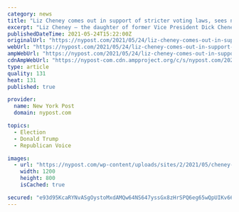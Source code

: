 ```yaml
---
category: news
title: "Liz Cheney comes out in support of stricter voting laws, sees no link to Trump"
excerpt: "Liz Cheney — the daughter of former Vice President Dick Cheney — was removed earlier this month from her job as House GOP Conference chair for her continued focus on criticizing Donald"
publishedDateTime: 2021-05-24T15:22:00Z
originalUrl: "https://nypost.com/2021/05/24/liz-cheney-comes-out-in-support-of-stricter-voting-laws/"
webUrl: "https://nypost.com/2021/05/24/liz-cheney-comes-out-in-support-of-stricter-voting-laws/"
ampWebUrl: "https://nypost.com/2021/05/24/liz-cheney-comes-out-in-support-of-stricter-voting-laws/amp/"
cdnAmpWebUrl: "https://nypost-com.cdn.ampproject.org/c/s/nypost.com/2021/05/24/liz-cheney-comes-out-in-support-of-stricter-voting-laws/amp/"
type: article
quality: 131
heat: 131
published: true

provider:
  name: New York Post
  domain: nypost.com

topics:
  - Election
  - Donald Trump
  - Republican Voice

images:
  - url: "https://nypost.com/wp-content/uploads/sites/2/2021/05/cheney-gop-03.jpg?quality=90&strip=all&w=1200"
    width: 1200
    height: 800
    isCached: true

secured: "e93d95KcaRYNvASgOystoMxdAMQw64NS647yssGx8zHrSPQ6eg65wQpUIKv66gmbHuTjpaNDqDSHVyYsbX1ZM4Fm6cX67msl/M52zqFECR1rCQ3Zd8B9dBQ4fKDuayOdiCNRgB+WE/3jgLra8chtG6X+3duW/1eF7j4JmMgq46ddKLkkq4+W3KV1svF9zmNuzEinvHBzZLboreB8mSJ68GRsJsnLBH5/pimWRIEDEHe0cBCjlKwkZvTHklz6vYQM+skxLXlGyB2QTYX9xaBk04P9TMFX3KcXhxsvPILgPVAyCGnpAvFlyi/b5tQhEOal5VigaVqO/5ZhAHn5D/NARGXqgKjYIMwz3/DkzK/orWk=;ieakiHLQnAaGcr/DG0uSpA=="
---
```


